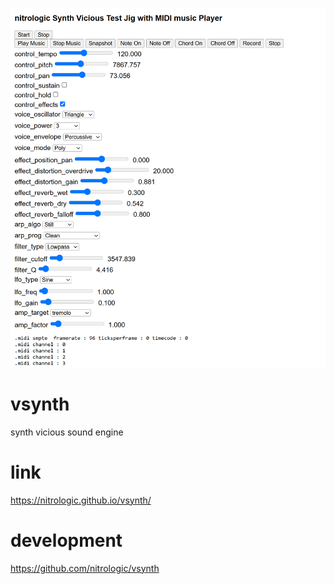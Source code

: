 ![synth vicious test jig](vicious.png)


# vsynth

synth vicious sound engine

# link

https://nitrologic.github.io/vsynth/

# development

https://github.com/nitrologic/vsynth

